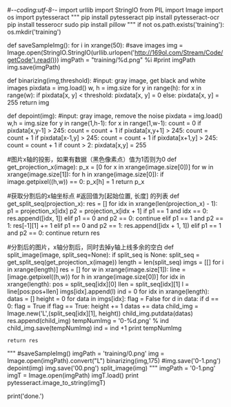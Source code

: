 #-*-coding:utf-8-*- 
import urllib
import StringIO
from PIL import Image
import os
import pytesseract
"""
pip install pytesseract
pip install pytesseract-ocr
pip install tesserocr
sudo pip install pillow
"""
if not os.path.exists('training'):
    os.mkdir('training')

def saveSampleImg():
    for i in xrange(50):
        #save images
        img = Image.open(StringIO.StringIO(urllib.urlopen('http://169ol.com/Stream/Code/getCode').read()))
        imgPath = "training/%d.png" %i
        #print imgPath
        img.save(imgPath)

def binarizing(img,threshold): #input: gray image, get black and white images
    pixdata = img.load()
    w, h = img.size
    for y in range(h):
        for x in range(w):
            if pixdata[x, y] < threshold:
                pixdata[x, y] = 0
            else:
                pixdata[x, y] = 255
    return img

def depoint(img):   #input: gray image, remove the noise
    pixdata = img.load()
    w,h = img.size
    for y in range(1,h-1):
        for x in range(1,w-1):
            count = 0
            if pixdata[x,y-1] > 245:
                count = count + 1
            if pixdata[x,y+1] > 245:
                count = count + 1
            if pixdata[x-1,y] > 245:
                count = count + 1
            if pixdata[x+1,y] > 245:
                count = count + 1
            if count > 2:
                pixdata[x,y] = 255

#图片x轴的投影，如果有数据（黑色像素点）值为1否则为0
def get_projection_x(image):
    p_x = [0 for x in xrange(image.size[0])]
    for w in xrange(image.size[1]):
        for h in xrange(image.size[0]):
            if image.getpixel((h,w)) == 0:
                p_x[h] = 1
    return p_x

#获取分割后的x轴坐标点
#返回值为[起始位置, 长度] 的列表
def get_split_seq(projection_x):
    res = []
    for idx in xrange(len(projection_x) - 1):
        p1 = projection_x[idx]
        p2 = projection_x[idx + 1]
        if p1 == 1 and idx == 0:
            res.append([idx, 1])
        elif p1 == 0 and p2 == 0:
            continue
        elif p1 == 1 and p2 == 1:
            res[-1][1] += 1
        elif p1 == 0 and p2 == 1:
            res.append([idx + 1, 1])
        elif p1 == 1 and p2 == 0:
            continue
    return res

#分割后的图片，x轴分割后，同时去掉y轴上线多余的空白
def split_image(image, split_seq=None):
    if split_seq is None:
        split_seq = get_split_seq(get_projection_x(image))
    length = len(split_seq)
    imgs = [[] for i in xrange(length)]
    res = []
    for w in xrange(image.size[1]):
        line = [image.getpixel((h,w)) for h in xrange(image.size[0])]
        for idx in xrange(length):
            pos = split_seq[idx][0]
            llen = split_seq[idx][1]
            l = line[pos:pos+llen]
            imgs[idx].append(l)
    ind = 0
    for idx in xrange(length):
        datas = []
        height = 0
        for data in imgs[idx]:
            flag = False
            for d in data:
                if d == 0:
                    flag = True
            if flag == True:
                height += 1
                datas += data
        child_img = Image.new('L',(split_seq[idx][1], height))
        child_img.putdata(datas)
        res.append(child_img)
        tempNumImg = '0-%d.png' % ind
        child_img.save(tempNumImg)
        ind = ind +1
        print tempNumImg

    return res
"""
#saveSampleImg()
imgPath = 'training/0.png'
img = Image.open(imgPath).convert("L")
binarizing(img,175)
#img.save('0-1.png')
depoint(img)
img.save('00.png')
split_image(img)
"""
imgPath = '0-1.png' 
imgT = Image.open(imgPath)
imgT.load()
print pytesseract.image_to_string(imgT)

print('done.')


